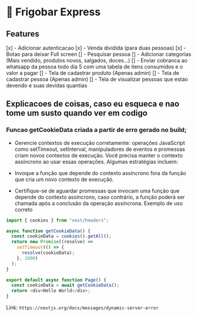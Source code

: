 # 🍫 Frigobar Express

## Features 

[x] - Adicionar autenticacao
[x] - Venda dividida (para duas pessoas)
[x] - Botao para deixar Full screen
[] - Pesquisar pessoa
[] - Adicionar categorias (Mais vendido, produtos novos, salgados, doces...)
[] - Enviar cobranca ao whatsapp da pessoa todo dia 5 com uma tabela de itens consumidos e o valor a pagar
[] - Tela de cadastrar produto (Apenas admin)
[] - Tela de cadastrar pessoa (Apenas admin)
[] - Tela de visualizar pessoas que estao devendo e suas devidas quantias

## Explicacoes de coisas, caso eu esqueca e nao tome um susto quando ver em codigo

### Funcao getCookieData criada a partir de erro gerado no build;

- Gerencie contextos de execução corretamente: operações JavaScript como setTimeout, setInterval, manipuladores de eventos e promessas criam novos contextos de execução. Você precisa manter o contexto assíncrono ao usar essas operações. Algumas estratégias incluem:

- Invoque a função que depende do contexto assíncrono fora da função que cria um novo contexto de execução.
- Certifique-se de aguardar promessas que invocam uma função que depende do contexto assíncrono, caso contrário, a função poderá ser chamada após a conclusão da operação assíncrona.
  Exemplo de uso correto

```js
import { cookies } from "next/headers";

async function getCookieData() {
  const cookieData = cookies().getAll();
  return new Promise((resolve) =>
    setTimeout(() => {
      resolve(cookieData);
    }, 1000)
  );
}

export default async function Page() {
  const cookieData = await getCookieData();
  return <div>Hello World</div>;
}
```

Link: `https://nextjs.org/docs/messages/dynamic-server-error`

